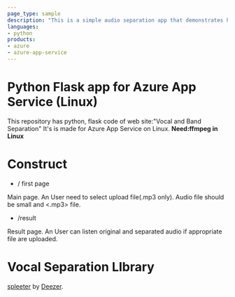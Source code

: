 ```yaml
---
page_type: sample
description: "This is a simple audio separation app that demonstrates how to use spleeter by Deezer."
languages:
- python
products:
- azure
- azure-app-service
---
```


# Python Flask app for Azure App Service (Linux)

This repository has python, flask code of web site:"Vocal and Band Separation"
It's is made for Azure App Service on Linux.
**Need:ffmpeg in Linux**

# Construct
+ / first page

Main page. An User need to select upload file(.mp3 only).
Audio file should be small and <.mp3> file.

+ /result

Result page. An User can listen original and separated audio if appropriate file are uploaded.

# Vocal Separation LIbrary
[spleeter](https://github.com/deezer/spleeter) by [Deezer](https://www.deezer.com/us/offers/hifi).
